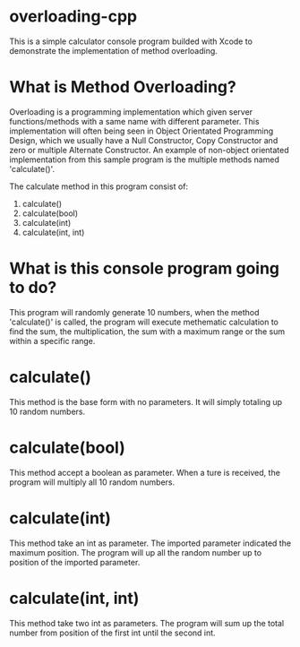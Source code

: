# overloading-cpp
This is a simple calculator console program builded with Xcode to demonstrate the implementation of method overloading.

# What is Method Overloading?
Overloading is a programming implementation which given server functions/methods with a same name with different parameter. This implementation will often being seen in Object Orientated Programming Design, which we usually have a Null Constructor, Copy Constructor and zero or multiple Alternate Constructor. An example of non-object orientated implementation from this sample program is the multiple methods named 'calculate()'.

The calculate method in this program consist of:
1) calculate()
2) calculate(bool)
3) calculate(int)
4) calculate(int, int)

# What is this console program going to do?
This program will randomly generate 10 numbers, when the method 'calculate()' is called, the program will execute methematic calculation to find the sum, the multiplication, the sum with a maximum range or the sum within a specific range.

# calculate()
This method is the base form with no parameters. It will simply totaling up 10 random numbers.

# calculate(bool)
This method accept a boolean as parameter. When a ture is received, the program will multiply all 10 random numbers.

# calculate(int)
This method take an int as parameter. The imported parameter indicated the maximum position. The program will up all the random number up to position of the imported parameter.

# calculate(int, int)
This method take two int as parameters. The program will sum up the total number from position of the first int until the second int.
